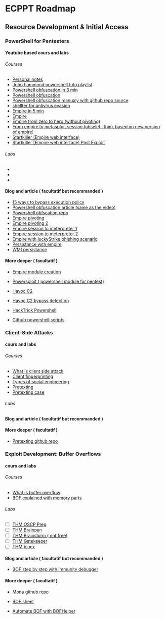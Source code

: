# ECPPT Roadmap

## Resource Development & Initial Access

### PowerShell for Pentesters

#### Youtube based cours and labs

###### Courses

- [Personal notes](../../INE/Powershell-for-pentester.md)
- [John hammond powershell tuto playlist](https://www.youtube.com/playlist?list=PL1H1sBF1VAKXqO_N3ZNP0aL15miJcUhw7)
- [Powershell obfuscation in 3 min](https://www.youtube.com/watch?v=vIX5ZyzRy38&ab_channel=Hacktivity-ITSecurityFestival)
- [Powershell obfuscation](https://www.youtube.com/watch?v=6xexyQwG7SY&ab_channel=HackerSploit)
- [Powershell obfuscation manualy with github repo source](https://www.youtube.com/watch?v=tGFdmAh_lXE&ab_channel=t3l3machus)
- [shellter for antivirus evasion](https://www.youtube.com/watch?v=fPTKPobJjRY&ab_channel=SendiNovriadi)
- [Empire in 5 min](https://www.youtube.com/watch?v=3-cKDyyAGwc&ab_channel=HackerHankbook)
- [Empire](https://www.youtube.com/watch?v=52xkWbDMUUM&ab_channel=HackerSploit)
- [Empire from zero to hero (without pivoting)](https://www.youtube.com/watch?v=78I4fD0s6Ho&ab_channel=CYBERRANGES)
- [From empire to metasploit session (obselet i think based on new version of empire)](https://www.youtube.com/watch?v=nO2ZvjCea0U&ab_channel=Metasploitation)
- [Startkiller (Empire web interface)](https://www.youtube.com/watch?v=T00atUtARKE&ab_channel=MotasemHamdan)
- [Startkiller (Empire web interface) Post Exploit](https://www.youtube.com/watch?v=TgCQ5_EbM6Y&t=65s&ab_channel=CYBERRANGES)

###### Labs

-
-
-

#### Blog and article ( facultatif but recommanded )

- [15 ways to bypass execution policy](https://www.netspi.com/blog/technical-blog/network-pentesting/15-ways-to-bypass-the-powershell-execution-policy/)
- [Powershell obfuscation article (same as the video)](https://hackersploit.org/windows-red-team-defense-evasion-techniques/)
- [Powershell obfscation repo](https://github.com/danielbohannon/Invoke-Obfuscation)
- [Empire pivoting](https://www.snaplabs.io/insights/lateral-movement-methods-and-good-practices)
- [Empire pivoting 2](https://ijustwannared.team/2018/02/10/empire-ception/)
- [Empire session to meterpreter 1](https://sixdub.medium.com/empire-tool-diversity-integration-is-key-bbb0dbc0af9f)
- [Empire session to meterpreter 2](https://www.youtube.com/watch?v=nO2ZvjCea0U&ab_channel=Metasploitation)
- [Empire with luckyStrike phishing scenario](https://www.youtube.com/watch?v=dRebw65X5eQ&ab_channel=HackerSploit)
- [Persistance with empire](https://www.hackingarticles.in/windows-persistence-with-powershell-empire/)
- [WMI persistance](https://pentestlab.blog/2020/01/21/persistence-wmi-event-subscription/)

#### More deeper ( facultatif )

- [Empire module creation](https://www.youtube.com/watch?v=6l4ZIKwzW8U&ab_channel=IppSec)
- [Powersploit ( powershell module for pentest)](https://github.com/PowerShellMafia/PowerSploit/)

- [Havoc C2](https://www.youtube.com/watch?v=ErPKP4Ms28s&ab_channel=JohnHammond)
- [Havoc C2 bypass detection](https://www.youtube.com/watch?v=fQR65pkC8Us&ab_channel=ElevateCyber)
- [HackTrick Powershell](https://book.hacktricks.xyz/windows-hardening/basic-powershell-for-pentesters)
- [Github powershell scripts](https://github.com/Whitecat18/Powershell-Scripts-for-Hackers-and-Pentesters)

### Client-Side Attacks

#### cours and labs

###### Courses

- [What is client side attack](https://www.vpnunlimited.com/help/cybersecurity/client-side-attacks)
- [Client fingerprinting](https://www.youtube.com/watch?v=rF6QOSwjPmU&ab_channel=CodeRadiance)
- [Types of social engineering](https://www.crowdstrike.com/cybersecurity-101/types-of-social-engineering-attacks/)
- [Pretexting](https://www.crowdstrike.com/cybersecurity-101/pretexting/)
- [Pretexting case](https://www.vadesecure.com/en/blog/pretexting-5-examples-of-social-engineering-tactics)

###### Labs

#### Blog and article ( facultatif but recommanded )

#### More deeper ( facultatif )

- [Pretexting github repo](https://github.com/L4bF0x/PhishingPretexts)

### Exploit Development: Buffer Overflows

#### cours and labs

###### Courses

- [What is buffer overflow](https://www.techtarget.com/searchsecurity/definition/buffer-overflow)
- [BOF explained with memory parts](https://medium.com/techloop/understanding-buffer-overflow-vulnerability-85ac22ec8cd3)

###### Labs

- [ ] [THM OSCP Prep](https://tryhackme.com/r/room/bufferoverflowprep)
- [ ] [THM Brainpan ](https://tryhackme.com/r/room/brainpan)
- [ ] [THM Brainstorm ( not free)](https://tryhackme.com/r/room/brainstorm)
- [ ] [THM Gatekeeper](https://tryhackme.com/r/room/gatekeeper)
- [ ] [THM binex](https://tryhackme.com/r/room/binex)

#### Blog and article ( facultatif but recommanded )

- [BOF step by step with immunity debugger](https://www.cobalt.io/blog/pentester-guide-to-exploiting-buffer-overflow-vulnerabilities)

#### More deeper ( facultatif )

- [Mona github repo](https://github.com/corelan/mona?source=post_page-----19e000482f27--------------------------------)
- [BOF sheet](https://github.com/Tib3rius/Pentest-Cheatsheets/blob/master/exploits/buffer-overflows.rst)

- [Automate BOF with BOFHelper](https://ethicalhackingguru.com/automate-buffer-overflow-exploitation-with-bofhelper/)
